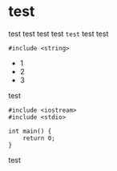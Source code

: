 # test

test test
test test `test` test test

```
#include <string>
```

* 1
* 2
* 3

test

    #include <iostream>
    #include <stdio>

    int main() {
        return 0;
    }


test
